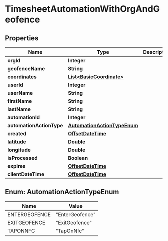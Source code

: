 

# TimesheetAutomationWithOrgAndGeofence

## Properties

Name | Type | Description | Notes
------------ | ------------- | ------------- | -------------
**orgId** | **Integer** |  |  [optional]
**geofenceName** | **String** |  |  [optional]
**coordinates** | [**List&lt;BasicCoordinate&gt;**](BasicCoordinate.md) |  |  [optional]
**userId** | **Integer** |  |  [optional]
**userName** | **String** |  |  [optional]
**firstName** | **String** |  |  [optional]
**lastName** | **String** |  |  [optional]
**automationId** | **Integer** |  |  [optional]
**automationActionType** | [**AutomationActionTypeEnum**](#AutomationActionTypeEnum) |  |  [optional]
**created** | [**OffsetDateTime**](OffsetDateTime.md) |  |  [optional]
**latitude** | **Double** |  |  [optional]
**longitude** | **Double** |  |  [optional]
**isProcessed** | **Boolean** |  |  [optional]
**expires** | [**OffsetDateTime**](OffsetDateTime.md) |  |  [optional]
**clientDateTime** | [**OffsetDateTime**](OffsetDateTime.md) |  |  [optional]



## Enum: AutomationActionTypeEnum

Name | Value
---- | -----
ENTERGEOFENCE | &quot;EnterGeofence&quot;
EXITGEOFENCE | &quot;ExitGeofence&quot;
TAPONNFC | &quot;TapOnNfc&quot;



